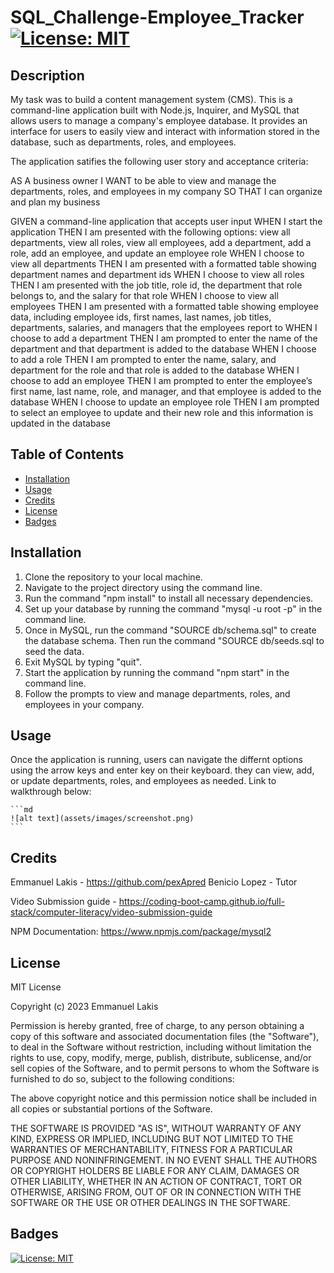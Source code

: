 # SQL_Challenge-Employee_Tracker [![License: MIT](https://img.shields.io/badge/License-MIT-yellow.svg)](https://opensource.org/licenses/MIT)

## Description

My task was to build a content management system (CMS). This is a command-line application built with Node.js, Inquirer, and MySQL that allows users to manage a company's employee database. It provides an interface for users to easily view and interact with information stored in the database, such as departments, roles, and employees.

The application satifies the following user story and acceptance criteria:

AS A business owner
I WANT to be able to view and manage the departments, roles, and employees in my company
SO THAT I can organize and plan my business

GIVEN a command-line application that accepts user input
WHEN I start the application
THEN I am presented with the following options: view all departments, view all roles, view all employees, add a department, add a role, add an employee, and update an employee role
WHEN I choose to view all departments
THEN I am presented with a formatted table showing department names and department ids
WHEN I choose to view all roles
THEN I am presented with the job title, role id, the department that role belongs to, and the salary for that role
WHEN I choose to view all employees
THEN I am presented with a formatted table showing employee data, including employee ids, first names, last names, job titles, departments, salaries, and managers that the employees report to
WHEN I choose to add a department
THEN I am prompted to enter the name of the department and that department is added to the database
WHEN I choose to add a role
THEN I am prompted to enter the name, salary, and department for the role and that role is added to the database
WHEN I choose to add an employee
THEN I am prompted to enter the employee’s first name, last name, role, and manager, and that employee is added to the database
WHEN I choose to update an employee role
THEN I am prompted to select an employee to update and their new role and this information is updated in the database

## Table of Contents

- [Installation](#installation)
- [Usage](#usage)
- [Credits](#credits)
- [License](#license)
- [Badges](#badges)

## Installation

1. Clone the repository to your local machine.
2. Navigate to the project directory using the command line.
3. Run the command "npm install" to install all necessary dependencies.
4. Set up your database by running the command "mysql -u root -p" in the command line.
5. Once in MySQL, run the command "SOURCE db/schema.sql" to create the database schema. Then run the command "SOURCE db/seeds.sql to seed the data.
6. Exit MySQL by typing "quit". 
7. Start the application by running the command "npm start" in the command line.
8. Follow the prompts to view and manage departments, roles, and employees in your company.

## Usage

Once the application is running, users can navigate the differnt options using the arrow keys and enter key on their keyboard. they can view, add, or update departments, roles, and employees as needed. Link to walkthrough below:


    ```md
    ![alt text](assets/images/screenshot.png)
    ```

## Credits

Emmanuel Lakis - https://github.com/pexApred
Benicio Lopez - Tutor

Video Submission guide - https://coding-boot-camp.github.io/full-stack/computer-literacy/video-submission-guide

NPM Documentation: https://www.npmjs.com/package/mysql2

## License

MIT License

Copyright (c) 2023 Emmanuel Lakis

Permission is hereby granted, free of charge, to any person obtaining a copy
of this software and associated documentation files (the "Software"), to deal
in the Software without restriction, including without limitation the rights
to use, copy, modify, merge, publish, distribute, sublicense, and/or sell
copies of the Software, and to permit persons to whom the Software is
furnished to do so, subject to the following conditions:

The above copyright notice and this permission notice shall be included in all
copies or substantial portions of the Software.

THE SOFTWARE IS PROVIDED "AS IS", WITHOUT WARRANTY OF ANY KIND, EXPRESS OR
IMPLIED, INCLUDING BUT NOT LIMITED TO THE WARRANTIES OF MERCHANTABILITY,
FITNESS FOR A PARTICULAR PURPOSE AND NONINFRINGEMENT. IN NO EVENT SHALL THE
AUTHORS OR COPYRIGHT HOLDERS BE LIABLE FOR ANY CLAIM, DAMAGES OR OTHER
LIABILITY, WHETHER IN AN ACTION OF CONTRACT, TORT OR OTHERWISE, ARISING FROM,
OUT OF OR IN CONNECTION WITH THE SOFTWARE OR THE USE OR OTHER DEALINGS IN THE
SOFTWARE.

## Badges

[![License: MIT](https://img.shields.io/badge/License-MIT-yellow.svg)](https://opensource.org/licenses/MIT)
